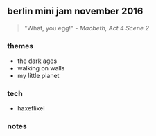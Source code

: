 ## berlin mini jam november 2016
> "What, you egg!" - _Macbeth, Act 4 Scene 2_

### themes
* the dark ages
* walking on walls
* my little planet

### tech
* haxeflixel

### notes
